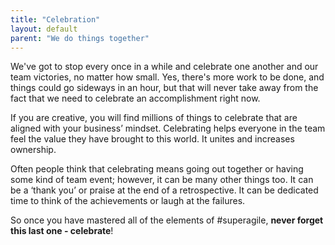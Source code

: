 ```yaml
---
title: "Celebration"
layout: default
parent: "We do things together"
---
```


We've got to stop every once in a while and celebrate one another and our team victories, no matter how small. Yes, there's more work to be done, and things could go sideways in an hour, but that will never take away from the fact that we need to celebrate an accomplishment right now.

If you are creative, you will find millions of things to celebrate that are aligned with your business’ mindset. Celebrating helps everyone in the team feel the value they have brought to this world. It unites and increases ownership.

Often people think that celebrating means going out together or having some kind of team event; however, it can be many other things too. It can be a ‘thank you’ or praise at the end of a retrospective. It can be dedicated time to think of the achievements or laugh at the failures. 

So once you have mastered all of the elements of #superagile, **never forget this last one - celebrate**!
